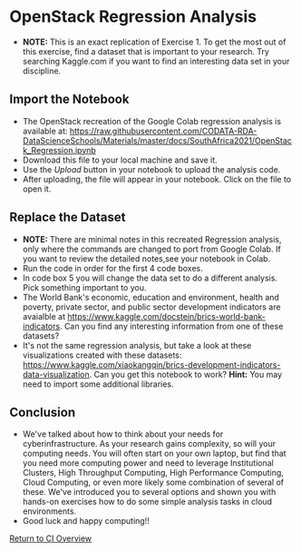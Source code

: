 # OpenStack Regression Analysis


   * **NOTE:** This is an exact replication of Exercise 1. To get the most out of this exercise, find a dataset that is important to your research. Try searching Kaggle.com if you want to find an interesting data set in your discipline.

## Import the Notebook

   * The OpenStack recreation of the Google Colab regression analysis is available at: https://raw.githubusercontent.com/CODATA-RDA-DataScienceSchools/Materials/master/docs/SouthAfrica2021/OpenStack_Regression.ipynb
   * Download this file to your local machine and save it. 
   * Use the _Upload_ button in your notebook to upload the analysis code. 
   * After uploading, the file will appear in your notebook. Click on the file to open it. 

## Replace the Dataset
   * **NOTE:** There are minimal notes in this recreated Regression analysis, only where the commands are changed to port from Google Colab. If you want to review the detailed notes,see your notebook in Colab. 
   * Run the code in order for the first 4 code boxes. 
   * In code box 5 you will change the data set to do a different analysis. Pick something important to you. 
   * The World Bank's economic, education and environment, health and poverty, private sector, and public sector development indicators are avaialble at https://www.kaggle.com/docstein/brics-world-bank-indicators. Can you find any interesting information from one of these datasets? 
   * It's not the same regression analysis, but take a look at these visualizations created with these datasets: https://www.kaggle.com/xiaokangqin/brics-development-indicators-data-visualization. Can you get this notebook to work? **Hint:** You may need to import some additional libraries. 

## Conclusion
   * We've talked about how to think about your needs for cyberinfrastructure. As your research gains complexity, so will your computing needs. You will often start on your own laptop, but find that you need more computing power and need to leverage Institutional Clusters, High Throughput Computing, High Performance Computing, Cloud Computing, or even more likely some combination of several of these.  We've introduced you to several options and shown you with hands-on exercises how to do some simple analysis tasks in cloud environments. 
   * Good luck and happy computing!!

[Return to CI Overview](00-Hands_on_Exercise_Overview.md)
